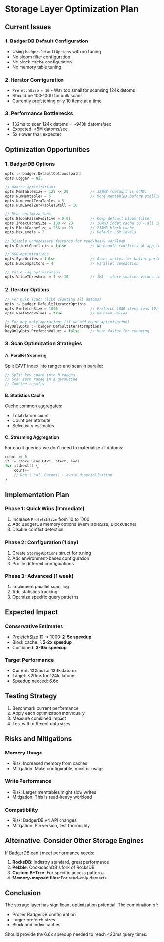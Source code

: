 # Storage Layer Optimization Plan

## Current Issues

### 1. BadgerDB Default Configuration
- Using `badger.DefaultOptions` with no tuning
- No bloom filter configuration
- No block cache configuration
- No memory table tuning

### 2. Iterator Configuration
- `PrefetchSize = 10` - Way too small for scanning 124k datoms
- Should be 100-1000 for bulk scans
- Currently prefetching only 10 items at a time

### 3. Performance Bottlenecks
- 132ms to scan 124k datoms = ~940k datoms/sec
- Expected: >5M datoms/sec
- 5x slower than expected

## Optimization Opportunities

### 1. BadgerDB Options

```go
opts := badger.DefaultOptions(path)
opts.Logger = nil

// Memory optimizations
opts.MemTableSize = 128 << 20          // 128MB (default is 64MB)
opts.NumMemtables = 5                  // More memtables before stalling
opts.NumLevelZeroTables = 5            
opts.NumLevelZeroTablesStall = 10

// Read optimizations
opts.BloomFalsePositive = 0.01         // Keep default bloom filter
opts.IndexCacheSize = 100 << 20        // 100MB index cache (0 = all in memory)
opts.BlockCacheSize = 256 << 20        // 256MB block cache
opts.MaxLevels = 7                     // Default LSM levels

// Disable unnecessary features for read-heavy workload
opts.DetectConflicts = false           // We handle conflicts at app level

// SSD optimizations
opts.SyncWrites = false                // Async writes for better performance
opts.NumCompactors = 4                 // Parallel compaction

// Value log optimization
opts.ValueThreshold = 1 << 10          // 1KB - store smaller values in LSM tree
```

### 2. Iterator Options

```go
// For bulk scans (like counting all datoms)
opts := badger.DefaultIteratorOptions
opts.PrefetchSize = 1000               // Prefetch 1000 items (was 10)
opts.PrefetchValues = true             // We need values

// For key-only operations (if we add count optimization)
keyOnlyOpts := badger.DefaultIteratorOptions
keyOnlyOpts.PrefetchValues = false     // Much faster for counting
```

### 3. Scan Optimization Strategies

#### A. Parallel Scanning
Split EAVT index into ranges and scan in parallel:
```go
// Split key space into N ranges
// Scan each range in a goroutine
// Combine results
```

#### B. Statistics Cache
Cache common aggregates:
- Total datom count
- Count per attribute
- Selectivity estimates

#### C. Streaming Aggregation
For count queries, we don't need to materialize all datoms:
```go
count := 0
it := store.Scan(EAVT, start, end)
for it.Next() {
    count++
    // Don't call Datom() - avoid deserialization
}
```

## Implementation Plan

### Phase 1: Quick Wins (Immediate)
1. Increase `PrefetchSize` from 10 to 1000
2. Add BadgerDB memory options (MemTableSize, BlockCache)
3. Disable conflict detection

### Phase 2: Configuration (1 day)
1. Create `StorageOptions` struct for tuning
2. Add environment-based configuration
3. Profile different configurations

### Phase 3: Advanced (1 week)
1. Implement parallel scanning
2. Add statistics tracking
3. Optimize specific query patterns

## Expected Impact

### Conservative Estimates
- PrefetchSize 10 → 1000: **2-5x speedup**
- Block cache: **1.5-2x speedup**
- Combined: **3-10x speedup**

### Target Performance
- Current: 132ms for 124k datoms
- Target: <20ms for 124k datoms
- Speedup needed: 6.6x

## Testing Strategy

1. Benchmark current performance
2. Apply each optimization individually
3. Measure combined impact
4. Test with different data sizes

## Risks and Mitigations

### Memory Usage
- Risk: Increased memory from caches
- Mitigation: Make configurable, monitor usage

### Write Performance
- Risk: Larger memtables might slow writes
- Mitigation: This is read-heavy workload

### Compatibility
- Risk: BadgerDB v4 API changes
- Mitigation: Pin version, test thoroughly

## Alternative: Consider Other Storage Engines

If BadgerDB can't meet performance needs:
1. **RocksDB**: Industry standard, great performance
2. **Pebble**: CockroachDB's fork of RocksDB
3. **Custom B+Tree**: For specific access patterns
4. **Memory-mapped files**: For read-only datasets

## Conclusion

The storage layer has significant optimization potential. The combination of:
- Proper BadgerDB configuration
- Larger prefetch sizes
- Block and index caches

Should provide the 6.6x speedup needed to reach <20ms query times.